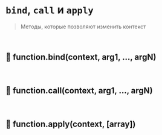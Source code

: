 # `bind`, `call` и `apply`
> Методы, которые позволяют изменить контекст

<br> 

## 🚩 function.bind(context, arg1, ..., argN)



<br>

## 🚩 function.call(context, arg1, ..., argN)


<br>


## 🚩 function.apply(context, [array])
